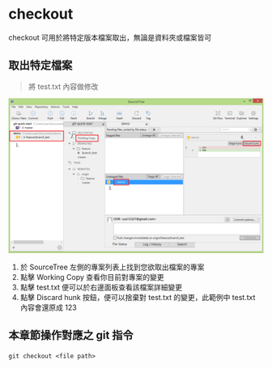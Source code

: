 # checkout

checkout 可用於將特定版本檔案取出，無論是資料夾或檔案皆可

## 取出特定檔案

> 將 test.txt 內容做修改

![checkout example](./checkout.png)

1. 於 SourceTree 左側的專案列表上找到您欲取出檔案的專案
2. 點擊 Working Copy 查看你目前對專案的變更
3. 點擊 test.txt 便可以於右邊面板查看該檔案詳細變更
4. 點擊 Discard hunk 按鈕，便可以捨棄對 test.txt 的變更，此範例中 test.txt 內容會還原成 123

## 本章節操作對應之 git 指令

`git checkout <file path>`
